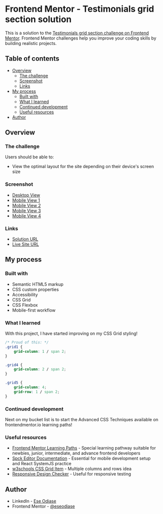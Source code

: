 # Frontend Mentor - Testimonials grid section solution

This is a solution to the [Testimonials grid section challenge on Frontend Mentor](https://www.frontendmentor.io/challenges/testimonials-grid-section-Nnw6J7Un7). Frontend Mentor challenges help you improve your coding skills by building realistic projects. 

## Table of contents

- [Overview](#overview)
  - [The challenge](#the-challenge)
  - [Screenshot](#screenshot)
  - [Links](#links)
- [My process](#my-process)
  - [Built with](#built-with)
  - [What I learned](#what-i-learned)
  - [Continued development](#continued-development)
  - [Useful resources](#useful-resources)
- [Author](#author)

## Overview

### The challenge

Users should be able to:

- View the optimal layout for the site depending on their device's screen size

### Screenshot

- [Desktop View](./src/screenshot/desktop-view.jpg)
- [Mobile View 1](./src/screenshot/mobile-view-1.jpg)
- [Mobile View 2](./src/screenshot/mobile-view-2.jpg)
- [Mobile View 3](./src/screenshot/mobile-view-3.jpg)
- [Mobile View 4](./src/screenshot/mobile-view-4.jpg)

### Links

- [Solution URL](https://github.com/eseodiase/testimonials-grid)
- [Live Site URL](https://eseodiase.github.io/testimonials-grid/)

## My process

### Built with

- Semantic HTML5 markup
- CSS custom properties
- Accessibility
- CSS Grid
- CSS Flexbox
- Mobile-first workflow

### What I learned

With this project, I have started improving on my CSS Grid styling!

```css
/* Proud of this: */
.grid1 {
    grid-column: 1 / span 2;
}

.grid4 {
    grid-column: 2 / span 2;
}

.grid5 {
    grid-column: 4;
    grid-row: 1 / span 2;
}
```

### Continued development

Next on my bucket list is to start the Advanced CSS Techniques available on frontendmentor.io learning paths!

### Useful resources

- [Frontend Mentor Learning Paths](https://www.frontendmentor.io/learning-paths) - Special learning pathway suitable for newbies, junior, intermediate, and advance frontend developers
- [Spck Editor Documentation](https://spck.io/documentation) - Essential for mobile development setup and React SystemJS practice
- [w3schools CSS Grid Item](https://www.w3schools.com/css/css_grid_item.asp) - Multiple columns and rows idea
- [Responsive Design Checker](https://www.responsivedesignchecker.com) - Useful for responsive testing

## Author

- LinkedIn - [Ese Odiase](https://ng.linkedin.com/in/ese-g-odiase-220576196)
- Frontend Mentor - [@eseodiase](https://www.frontendmentor.io/profile/eseodiase)

